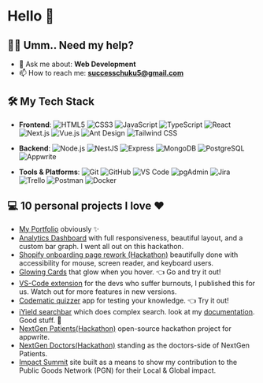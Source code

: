 # Hello 👋

## 👨‍💻 Umm.. Need my help?

- 💬 Ask me about: **Web Development**
- 📫 How to reach me: **successchuku5@gmail.com**

## 🛠 My Tech Stack

- **Frontend**: ![HTML5](https://img.shields.io/badge/-HTML5-E34F26?style=flat&logo=html5&logoColor=white) ![CSS3](https://img.shields.io/badge/-CSS3-1572B6?style=flat&logo=css3) ![JavaScript](https://img.shields.io/badge/-JavaScript-F7DF1E?style=flat&logo=javascript&logoColor=black) ![TypeScript](https://img.shields.io/badge/-TypeScript-3178C6?style=flat&logo=typescript&logoColor=white) ![React](https://img.shields.io/badge/-React-61DAFB?style=flat&logo=react&logoColor=black) ![Next.js](https://img.shields.io/badge/-Next.js-000000?style=flat&logo=next.js&logoColor=white) ![Vue.js](https://img.shields.io/badge/-Vue.js-4FC08D?style=flat&logo=vue.js&logoColor=white) ![Ant Design](https://img.shields.io/badge/-Ant%20Design-0170FE?style=flat&logo=ant-design&logoColor=white)
 ![Tailwind CSS](https://img.shields.io/badge/-Tailwind_CSS-38B2AC?style=flat&logo=tailwind-css&logoColor=white)
- **Backend**: ![Node.js](https://img.shields.io/badge/-Node.js-339933?style=flat&logo=nodedotjs&logoColor=white) ![NestJS](https://img.shields.io/badge/-NestJS-E0234E?style=flat&logo=nestjs&logoColor=white)
 ![Express](https://img.shields.io/badge/-Express-000000?style=flat&logo=express) ![MongoDB](https://img.shields.io/badge/-MongoDB-47A248?style=flat&logo=mongodb&logoColor=white) ![PostgreSQL](https://img.shields.io/badge/-PostgreSQL-336791?style=flat&logo=postgresql&logoColor=white) ![Appwrite](https://img.shields.io/badge/-Appwrite-FF6859?style=flat&logo=appwrite&logoColor=white)


- **Tools & Platforms**: ![Git](https://img.shields.io/badge/-Git-F05032?style=flat&logo=git&logoColor=white) ![GitHub](https://img.shields.io/badge/-GitHub-181717?style=flat&logo=github) ![VS Code](https://img.shields.io/badge/-VS%20Code-007ACC?style=flat&logo=visualstudiocode) ![pgAdmin](https://img.shields.io/badge/-pgAdmin-4169E1?style=flat)
 ![Jira](https://img.shields.io/badge/-Jira-0052CC?style=flat&logo=jira&logoColor=white) ![Trello](https://img.shields.io/badge/-Trello-0079BF?style=flat&logo=trello&logoColor=white) ![Postman](https://img.shields.io/badge/-Postman-FF6C37?style=flat&logo=postman&logoColor=white) ![Docker](https://img.shields.io/badge/-Docker-2496ED?style=flat&logo=docker&logoColor=white)


<!-- 

## 📈 GitHub Stats

![Your GitHub Stats](https://github-readme-stats.vercel.app/api?username=chukusuccess&show_icons=true&theme=radical)

-->


## 💻 10 personal projects I love ❤️

- [My Portfolio](https://chukusuccess.work) obviously ✨
- [Analytics Dashboard](https://analytics-dashboard-wine.vercel.app/) with full responsiveness, beautiful layout, and a custom bar graph. I went all out on this hackathon.
- [Shopify onboarding page rework (Hackathon)](https://shopify-ct.netlify.app/) beautifully done with accessibility for mouse, screen reader, and keyboard users.
- [Glowing Cards](https://glowingcards.netlify.app/) that glow when you hover. 👈 Go and try it out!
- [VS-Code extension](https://chukusuccess.work) for the devs who suffer burnouts, I published this for us. Watch out for more features in new versions.
- [Codematic quizzer](https://codematic-quizzer.vercel.app/) app for testing your knowledge. 👈 Try it out!
- [iYield searchbar](https://iyield-searchbar.vercel.app/) which does complex search. look at my [documentation](https://github.com/chukusuccess/iYield-searchbar/wiki). Good stuff. 🥹
- [NextGen Patients(Hackathon)](https://next-gen-patients.vercel.app/) open-source hackathon project for appwrite.
- [NextGen Doctors(Hackathon)](https://nextgen-doctors.vercel.app/) standing as the doctors-side of NextGen Patients.
- [Impact Summit](https://impactsummit.network/) site built as a means to show my contribution to the Public Goods Network (PGN) for their Local & Global impact.



